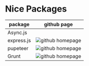 **Nice Packages**
====
package|             github page |
------------ | ------------
Async.js |
express.js | ![github homepage](https://github.com/expressjs/express)|
pupeteer |![github homepage](https://github.com/puppeteer/puppeteer/)|
Grunt | ![github homepage](https://github.com/gruntjs/grunt)|
